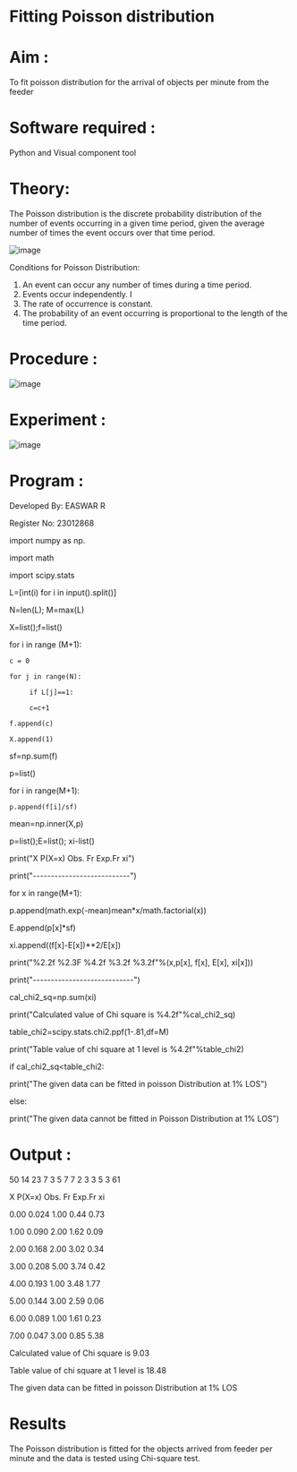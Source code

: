# Fitting Poisson  distribution
# Aim : 

To fit poisson distribution for the arrival of objects per minute from the feeder

# Software required :  

Python and Visual component tool

# Theory:

The Poisson distribution is the discrete probability distribution of the number of events occurring in a given time period, given the average number of times the event occurs over that time period.

![image](https://user-images.githubusercontent.com/104613195/166248326-fd042076-8b0b-40c4-8b11-1d8e8fcb74db.png)

 Conditions for Poisson Distribution:

1. An event can occur any number of times during a time period.
2. Events occur independently. I
3. The rate of occurrence is constant.
4. The probability of an event occurring is proportional to the length of the time period. 
 
# Procedure :

![image](https://user-images.githubusercontent.com/104613195/166251988-d0c53205-6080-4f7b-ae4c-398178586637.png)

# Experiment :

![image](https://user-images.githubusercontent.com/103921593/230282876-f4a5afbf-cac1-4648-a1b0-c78840638a8e.png)

# Program :
Developed By: EASWAR R

Register No: 23012868

import numpy as np.

import math

import scipy.stats

L=[int(i) for i in input().split()]

N=len(L); M=max(L)

X=list();f=list()

for i in range (M+1):

    c = 0

    for j in range(N):

         if L[j]==1:

         c=c+1

    f.append(c)

    X.append(1)

sf=np.sum(f)

p=list()

for i in range(M+1):

    p.append(f[i]/sf)

mean=np.inner(X,p)

p=list();E=list(); xi-list()

print("X P(X=x) Obs. Fr Exp.Fr xi")

print("---------------------------")

for x in range(M+1):

p.append(math.exp(-mean)mean*x/math.factorial(x))

E.append(p[x]*sf)

xi.append((f[x]-E[x])**2/E[x])

print("%2.2f %2.3F %4.2f %3.2f %3.2f"%(x,p[x], f[x], E[x], xi[x]))

print("----------------------------")

cal_chi2_sq=np.sum(xi)

print("Calculated value of Chi square is %4.2f"%cal_chi2_sq)

table_chi2=scipy.stats.chi2.ppf(1-.81,df=M)

print("Table value of chỉ square at 1 level is %4.2f"%table_chi2)

if cal_chi2_sq<table_chi2:

print("The given data can be fitted in poisson Distribution at 1% LOS")

else:

print("The given data cannot be fitted in Poisson Distribution at 1% LOS")
 

# Output : 
50 14 23 7 3 5 7 7 2 3 3 5 3 61

X P(X=x) Obs. Fr Exp.Fr xi

0.00 0.024 1.00 0.44 0.73

1.00 0.090 2.00 1.62 0.09

2.00 0.168 2.00 3.02 0.34

3.00 0.208 5.00 3.74 0.42

4.00 0.193 1.00 3.48 1.77

5.00 0.144 3.00 2.59 0.06

6.00 0.089 1.00 1.61 0.23

7.00 0.047 3.00 0.85 5.38

Calculated value of Chi square is 9.03

Table value of chi square at 1 level is 18.48

The given data can be fitted in poisson Distribution at 1% LOS


# Results

The Poisson distribution is fitted for the objects arrived from feeder per minute and the data is tested using Chi-square test. 
 
